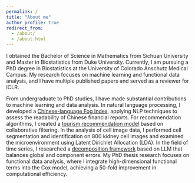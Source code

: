 ```yaml
---
permalink: /
title: "About me"
author_profile: true
redirect_from: 
  - /about/
  - /about.html
---
```



I obtained the Bachelor of Science in Mathematics from Sichuan University and Master in Biostatistics from Duke University. Currently, I am pursuing a PhD degree in Biostatistics at the University of Colorado Anschutz Medical Campus. My research focuses on machine learning and functional data analysis, and I have multiple published papers and served as a reviewer for ICLR.

From undergraduate to PhD studies, I have made substantial contributions to machine learning and data analysis. In natural language processing, I developed a [Chinese-language Fog Index](https://dl.acm.org/doi/pdf/10.1145/3395260.3395283?casa_token=JtSgDuOx34UAAAAA:ga8FGkSLvpZbgKvx4wej21u3B62w5gBRRQnPLhxq3hbylrCWQgfXJNRZa1ibWJu9TXWvmo7b5EZv), applying NLP techniques to assess the readability of Chinese financial reports. For recommendation algorithms, I created a [tourism recommendation model](https://www.researchgate.net/profile/Sizhe-Yu-2/publication/341658204_Improved_Tourism_Recommendation_System/links/61448dde519a1a381f6722e2/Improved-Tourism-Recommendation-System.pdf) based on collaborative filtering. In the analysis of cell image data, I performed cell segmentation and identification on 800 kidney cell images and examined the microenvironment using Latent Dirichlet Allocation (LDA). In the field of time series, I researched a [decomposition framework](https://arxiv.org/pdf/2411.11340?) based on LLM that balances global and component errors. My PhD thesis research focuses on functional data analysis, where I integrate high-dimensional functional terms into the Cox model, achieving a 50-fold improvement in computational efficiency.




